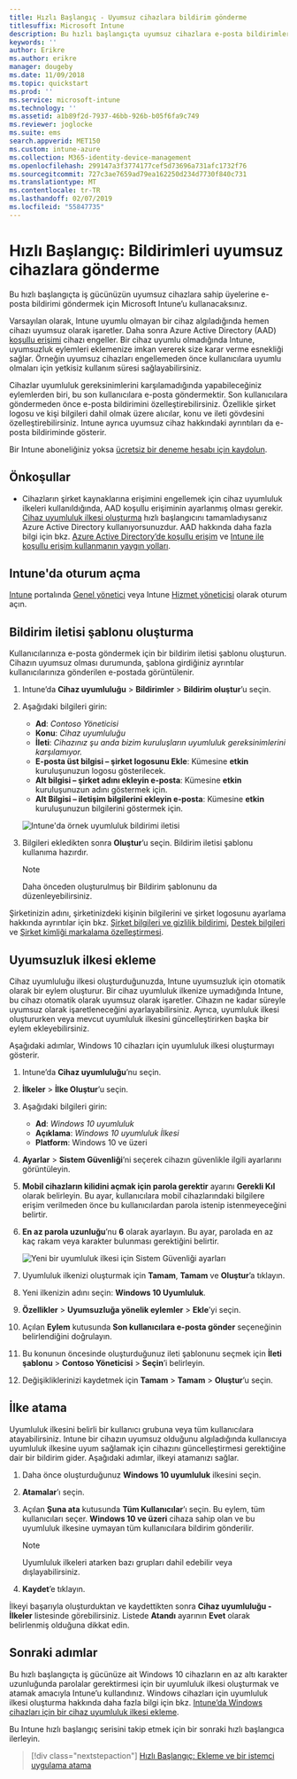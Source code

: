 ```yaml
---
title: Hızlı Başlangıç - Uyumsuz cihazlara bildirim gönderme
titlesuffix: Microsoft Intune
description: Bu hızlı başlangıçta uyumsuz cihazlara e-posta bildirimleri göndermek için Microsoft Intune’u kullanacaksınız.
keywords: ''
author: Erikre
ms.author: erikre
manager: dougeby
ms.date: 11/09/2018
ms.topic: quickstart
ms.prod: ''
ms.service: microsoft-intune
ms.technology: ''
ms.assetid: a1b89f2d-7937-46bb-926b-b05f6fa9c749
ms.reviewer: joglocke
ms.suite: ems
search.appverid: MET150
ms.custom: intune-azure
ms.collection: M365-identity-device-management
ms.openlocfilehash: 299147a3f3774177cef5d73696a731afc1732f76
ms.sourcegitcommit: 727c3ae7659ad79ea162250d234d7730f840c731
ms.translationtype: MT
ms.contentlocale: tr-TR
ms.lasthandoff: 02/07/2019
ms.locfileid: "55847735"
---
```

# <a name="quickstart-send-notifications-to-noncompliant-devices"></a>Hızlı Başlangıç: Bildirimleri uyumsuz cihazlara gönderme

Bu hızlı başlangıçta iş gücünüzün uyumsuz cihazlara sahip üyelerine e-posta bildirimi göndermek için Microsoft Intune’u kullanacaksınız.

Varsayılan olarak, Intune uyumlu olmayan bir cihaz algıladığında hemen cihazı uyumsuz olarak işaretler. Daha sonra Azure Active Directory (AAD) [koşullu erişimi](https://docs.microsoft.com/azure/active-directory/active-directory-conditional-access-azure-portal) cihazı engeller. Bir cihaz uyumlu olmadığında Intune, uyumsuzluk eylemleri eklemenize imkan vererek size karar verme esnekliği sağlar. Örneğin uyumsuz cihazları engellemeden önce kullanıcılara uyumlu olmaları için yetkisiz kullanım süresi sağlayabilirsiniz.

Cihazlar uyumluluk gereksinimlerini karşılamadığında yapabileceğiniz eylemlerden biri, bu son kullanıcılara e-posta göndermektir. Son kullanıcılara göndermeden önce e-posta bildirimini özelleştirebilirsiniz. Özellikle şirket logosu ve kişi bilgileri dahil olmak üzere alıcılar, konu ve ileti gövdesini özelleştirebilirsiniz. Intune ayrıca uyumsuz cihaz hakkındaki ayrıntıları da e-posta bildiriminde gösterir.

Bir Intune aboneliğiniz yoksa [ücretsiz bir deneme hesabı için kaydolun](free-trial-sign-up.md).

## <a name="prerequisites"></a>Önkoşullar
- Cihazların şirket kaynaklarına erişimini engellemek için cihaz uyumluluk ilkeleri kullanıldığında, AAD koşullu erişiminin ayarlanmış olması gerekir. [Cihaz uyumluluk ilkesi oluşturma](quickstart-set-password-length-android.md) hızlı başlangıcını tamamladıysanız Azure Active Directory kullanıyorsunuzdur. AAD hakkında daha fazla bilgi için bkz. [Azure Active Directory’de koşullu erişim](https://docs.microsoft.com/azure/active-directory/active-directory-conditional-access-azure-portal) ve [Intune ile koşullu erişim kullanmanın yaygın yolları](conditional-access-intune-common-ways-use.md).

## <a name="sign-in-to-intune"></a>Intune'da oturum açma

[Intune](https://aka.ms/intuneportal) portalında [Genel yönetici](users-add.md#types-of-administrators) veya Intune [Hizmet yöneticisi](users-add.md#types-of-administrators) olarak oturum açın. 

## <a name="create-a-notification-message-template"></a>Bildirim iletisi şablonu oluşturma

Kullanıcılarınıza e-posta göndermek için bir bildirim iletisi şablonu oluşturun. Cihazın uyumsuz olması durumunda, şablona girdiğiniz ayrıntılar kullanıcılarınıza gönderilen e-postada görüntülenir.

1. Intune’da **Cihaz uyumluluğu** > **Bildirimler** > **Bildirim oluştur**’u seçin. 
2. Aşağıdaki bilgileri girin:

   - **Ad**: *Contoso Yöneticisi*
   - **Konu**: *Cihaz uyumluluğu*
   - **İleti**: *Cihazınız şu anda bizim kuruluşların uyumluluk gereksinimlerini karşılamıyor.*
   - **E-posta üst bilgisi – şirket logosunu Ekle**: Kümesine **etkin** kuruluşunuzun logosu gösterilecek.
   - **Alt bilgisi – şirket adını ekleyin e-posta**: Kümesine **etkin** kuruluşunuzun adını göstermek için.
   - **Alt Bilgisi – iletişim bilgilerini ekleyin e-posta**: Kümesine **etkin** kuruluşunuzun bilgilerini göstermek için.

   ![Intune'da örnek uyumluluk bildirimi iletisi](./media/quickstart-send-notification-01.png)

3. Bilgileri ekledikten sonra **Oluştur**’u seçin. Bildirim iletisi şablonu kullanıma hazırdır.

    > [!NOTE]
    > Daha önceden oluşturulmuş bir Bildirim şablonunu da düzenleyebilirsiniz.

Şirketinizin adını, şirketinizdeki kişinin bilgilerini ve şirket logosunu ayarlama hakkında ayrıntılar için bkz. [Şirket bilgileri ve gizlilik bildirimi](company-portal-app.md#company-information-and-privacy-statement), [Destek bilgileri](company-portal-app.md#support-information) ve [Şirket kimliği markalama özelleştirmesi](company-portal-app.md#company-identity-branding-customization). 

## <a name="add-a-noncompliance-policy"></a>Uyumsuzluk ilkesi ekleme

Cihaz uyumluluğu ilkesi oluşturduğunuzda, Intune uyumsuzluk için otomatik olarak bir eylem oluşturur. Bir cihaz uyumluluk ilkenize uymadığında Intune, bu cihazı otomatik olarak uyumsuz olarak işaretler. Cihazın ne kadar süreyle uyumsuz olarak işaretleneceğini ayarlayabilirsiniz. Ayrıca, uyumluluk ilkesi oluştururken veya mevcut uyumluluk ilkesini güncelleştirirken başka bir eylem ekleyebilirsiniz. 

Aşağıdaki adımlar, Windows 10 cihazları için uyumluluk ilkesi oluşturmayı gösterir.

1. Intune’da **Cihaz uyumluluğu**’nu seçin.
2. **İlkeler** > **İlke Oluştur**’u seçin.
3. Aşağıdaki bilgileri girin:

   - **Ad**: *Windows 10 uyumluluk*
   - **Açıklama**: *Windows 10 uyumluluk İlkesi*
   - **Platform**: Windows 10 ve üzeri

4. **Ayarlar** > **Sistem Güvenliği**’ni seçerek cihazın güvenlikle ilgili ayarlarını görüntüleyin.
5. **Mobil cihazların kilidini açmak için parola gerektir** ayarını **Gerekli Kıl** olarak belirleyin. Bu ayar, kullanıcılara mobil cihazlarındaki bilgilere erişim verilmeden önce bu kullanıcılardan parola istenip istenmeyeceğini belirtir. 
6. **En az parola uzunluğu**’nu **6** olarak ayarlayın. Bu ayar, parolada en az kaç rakam veya karakter bulunması gerektiğini belirtir.

    ![Yeni bir uyumluluk ilkesi için Sistem Güvenliği ayarları](./media/quickstart-send-notification-02.png) 

7. Uyumluluk ilkenizi oluşturmak için **Tamam**, **Tamam** ve **Oluştur**’a tıklayın.
8. Yeni ilkenizin adını seçin: **Windows 10 Uyumluluk**.
9. **Özellikler** > **Uyumsuzluğa yönelik eylemler** > **Ekle**’yi seçin.
10. Açılan **Eylem** kutusunda **Son kullanıcılara e-posta gönder** seçeneğinin belirlendiğini doğrulayın.
11. Bu konunun öncesinde oluşturduğunuz ileti şablonunu seçmek için **İleti şablonu** > **Contoso Yöneticisi** > **Seçin**’i belirleyin.
12. Değişikliklerinizi kaydetmek için **Tamam** > **Tamam** > **Oluştur**’u seçin.

## <a name="assign-the-policy"></a>İlke atama

Uyumluluk ilkesini belirli bir kullanıcı grubuna veya tüm kullanıcılara atayabilirsiniz. Intune bir cihazın uyumsuz olduğunu algıladığında kullanıcıya uyumluluk ilkesine uyum sağlamak için cihazını güncelleştirmesi gerektiğine dair bir bildirim gider. Aşağıdaki adımlar, ilkeyi atamanızı sağlar.

1. Daha önce oluşturduğunuz **Windows 10 uyumluluk** ilkesini seçin.
2. **Atamalar**’ı seçin.
3. Açılan **Şuna ata** kutusunda **Tüm Kullanıcılar**’ı seçin. Bu eylem, tüm kullanıcıları seçer. **Windows 10 ve üzeri** cihaza sahip olan ve bu uyumluluk ilkesine uymayan tüm kullanıcılara bildirim gönderilir.

    > [!NOTE]
    > Uyumluluk ilkeleri atarken bazı grupları dahil edebilir veya dışlayabilirsiniz.

4. **Kaydet**’e tıklayın.

İlkeyi başarıyla oluşturduktan ve kaydettikten sonra **Cihaz uyumluluğu - İlkeler** listesinde görebilirsiniz. Listede **Atandı** ayarının **Evet** olarak belirlenmiş olduğuna dikkat edin.

## <a name="next-steps"></a>Sonraki adımlar

Bu hızlı başlangıçta iş gücünüze ait Windows 10 cihazların en az altı karakter uzunluğunda parolalar gerektirmesi için bir uyumluluk ilkesi oluşturmak ve atamak amacıyla Intune’u kullandınız. Windows cihazları için uyumluluk ilkesi oluşturma hakkında daha fazla bilgi için bkz. [Intune’da Windows cihazları için bir cihaz uyumluluk ilkesi ekleme](compliance-policy-create-windows.md).

Bu Intune hızlı başlangıç serisini takip etmek için bir sonraki hızlı başlangıca ilerleyin.

> [!div class="nextstepaction"]
> [Hızlı Başlangıç: Ekleme ve bir istemci uygulama atama](quickstart-add-assign-app.md)
